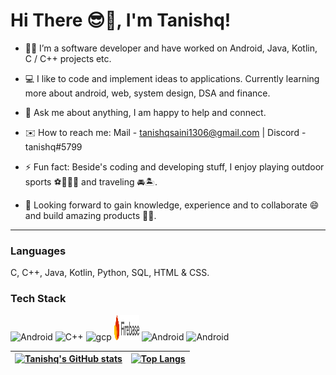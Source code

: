 # Hi There 😎👋, I'm Tanishq!

- 🧑‍💻 I’m a software developer and have worked on Android, Java, Kotlin, C / C++ projects etc.

- 💻 I like to code and implement ideas to applications. Currently learning more about android, web, system design, DSA and finance.

- 💬 Ask me about anything, I am happy to help and connect.

- ✉️ How to reach me: Mail - tanishqsaini1306@gmail.com | Discord - tanishq#5799

- ⚡ Fun fact: Beside's coding and developing stuff, I enjoy playing outdoor sports ⚽🏃‍♂️🏏 and traveling 🚘🏝️.

- 🌱 Looking forward to gain knowledge, experience and  to collaborate 😄 and build amazing products 📱📶.

<!-- 📃 [Resume](https://github.com/tanishq1306/tanishq1306/blob/main/Resume.pdf) -->
<hr>

### Languages
C, C++, Java, Kotlin, Python, SQL, HTML & CSS.


### Tech Stack
<p align="left">
<img src="https://raw.githubusercontent.com/gilbarbara/logos/master/logos/android-icon.svg" alt="Android" width="40" height="40"/> 
<img src="https://raw.githubusercontent.com/gilbarbara/logos/master/logos/git-icon.svg" alt="C++" width="40" height="40"/> 
<img src="https://www.vectorlogo.zone/logos/google_cloud/google_cloud-icon.svg" alt="gcp" width="40" height="40"/> 
<img src="https://raw.githubusercontent.com/gilbarbara/logos/master/logos/firebase.svg" alt="Firebase" width="40" height="40"/> 
<img src="https://raw.githubusercontent.com/gilbarbara/logos/master/logos/figma.svg" alt="Android" width="40" height="40"/> 
<img src="https://seeklogo.com/images/U/ubuntu-logo-8FDEC6A07B-seeklogo.com.png" alt="Android" width="40" height="40"/> 
</p>


|[![Tanishq's GitHub stats](https://github-readme-stats.vercel.app/api?username=tanishq1306&count_private=true&show_icons=true&theme=nord)](https://github.com/tanishq1306/github-readme-stats)|[![Top Langs](https://github-readme-stats.vercel.app/api/top-langs/?username=tanishq1306&count_private=true&layout=compact&theme=nord)](https://github.com/tanishq1306/github-readme-stats)|
|---|---|



